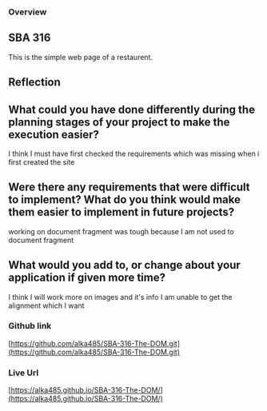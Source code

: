 ### Overview 
## SBA 316
This is the simple web page of a restaurent.

## Reflection

## What could you have done differently during the planning stages of your project to make the execution easier?

I think I must have first checked the requirements which was missing when i first created the site

## Were there any requirements that were difficult to implement? What do you think would make them easier to implement in future projects?

working on document fragment was tough because I am not used to document fragment

## What would you add to, or change about your application if given more time?

I think I will work more on images and it's info I am unable to get the alignment which I want

### Github link 
[https://github.com/alka485/SBA-316-The-DOM.git](https://github.com/alka485/SBA-316-The-DOM.git)

### Live Url
[https://alka485.github.io/SBA-316-The-DOM/](https://alka485.github.io/SBA-316-The-DOM/)
